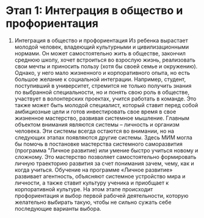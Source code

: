 # Этап 1: Интеграция в общество и профориентация

1. Интеграция в общество и профориентация
Из ребенка вырастает молодой человек, владеющий культурными и цивилизационными нормами. Он может самостоятельно жить в обществе, закончил среднюю школу, хочет встроиться во взрослую жизнь, реализовать свои мечты и приносить пользу (хотя бы своей семье и окружению). Однако, у него мало жизненного и корпоративного опыта, но есть большое желание к социальной интеграции.
Например, студент, поступивший в университет, стремится не только получить знания по выбранной специальности, но и понять свою роль в обществе, участвует в волонтерских проектах, учится работать в команде. Это также может быть молодой специалист, который ставит перед собой амбициозные цели и готов инвестировать свое время в свое жизненное мастерство, развивая системное мышление.
Главным объектом внимания являются системы – личность и организм человека. Эти системы всегда остаются во внимании, но на следующих этапах появляются другие системы. Здесь МИМ могла бы помочь в постановке мастерства системного саморазвития (программа "Личное развитие) или умение быстро учиться новому и сложному. Это мастерство позволяет самостоятельно формировать личную траекторию развития за счет понимания зачем, чему, как и когда учиться. Обучение на программе «Личное развитие» развивает агентность, объясняют системное устройство мира и личности, а также ставит культуру ученика и приобщает к корпоративной культуре.
На этом этапе происходит профориентация и выбор первой рабочей деятельности, которую желательно выбирать такую, чтобы не сильно сужать себе последующие варианты выбора.
